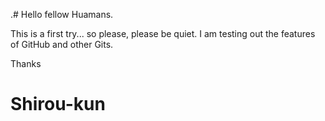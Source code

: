 .# Hello fellow Huamans.

This is a first try... so please, please be quiet.
I am testing out the features of GitHub and other Gits.

Thanks
# Shirou-kun
